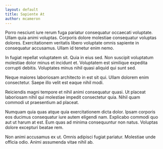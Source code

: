 ```yaml
---
layout: default
title: Sapiente At
author: mcameron
---
```


Porro nesciunt iure rerum fuga pariatur consequatur occaecati voluptate. Ullam quia animi voluptas. Corporis dolore molestiae consequatur voluptas dolores. Exercitationem veritatis libero voluptate omnis sapiente in consequatur accusamus. Ullam id tenetur enim nemo.

In fugiat repellat voluptatem sit. Quia in eius sed. Non suscipit voluptatum molestiae dolor minus et incidunt et. Voluptatem est similique expedita corrupti debitis. Voluptates minus nihil quasi aliquid qui sunt sed.

Neque maiores laboriosam architecto in est sit qui. Ullam dolorem enim consectetur. Saepe illo velit est eaque nihil modi.

Reiciendis magni tempore et nihil animi consequatur quasi. Ut placeat laboriosam nihil qui molestiae impedit consectetur quia. Nihil quam commodi ut praesentium ad placeat.

Numquam quia quas atque quia exercitationem dicta dolor. Ipsam corporis eos ducimus consequatur iure autem eligendi nam. Explicabo commodi quo aut ut harum at est. Eum quas ad minima consequuntur non natus. Voluptas dolore excepturi beatae rem.

Non animi accusamus ex ut. Omnis adipisci fugiat pariatur. Molestiae unde officia odio. Animi assumenda vitae nihil ab.
